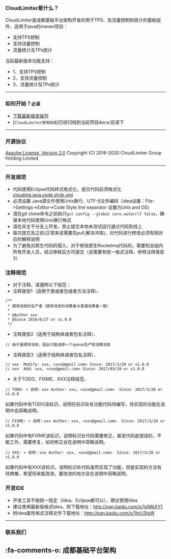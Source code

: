 ### CloudLimiter是什么？
CloudLimiter是成都基础平台架构开发的用于TPS、及流量控制和统计的基础组件，适用于java的maven项目：

* 支持TPS控制
* 支持流量控制
* 流量统计及TPs统计

当前最新版本功能支持：
* 1、支持TPS控制
* 2、支持流量控制
* 3、流量统计及TPs统计

----------

### 如何开始？`必读`
* [下载最新版安装包]()
* [`CloudLimiter使用指南`]已经归档到当前项目docs/目录下


----------

### 开源协议
[Apache License, Version 2.0](http://www.apache.org/licenses/LICENSE-2.0.html) Copyright (C) 2016-2020 CloudLimiter Group Holding Limited

----------

### 开发规范
* 代码使用Eclipse代码样式格式化，提交代码前须格式化[cloudmq.java.code.style.xml](http://git.oschina.net/gomecode/cloudmq/tree/dev/docs/cloudmq.java.code.style.xml)
* 必须设置 Java源文件使用Unix换行、UTF-8文件编码（idea设置：File->Settings->Editor->Code Style line separator 设置为Unix and OS）
* 请在git clone命令之前执行`git config --global core.autocrlf false`，确保本地代码使用Unix换行格式
* 请在非主干分支上开发，禁止提交本地未测试运行通过代码到线上
* 每次提交及之前(正常来说需要先pull,解决冲突)，对代码进行修改必须有相对应的解释说明
* 为了避免对原生代码的侵入、对于修改原生Rocketmq代码的，需要知会组内所有开发人员，经过审核后方可提交（且需要有统一格式注释，参照注释类型3）



### 注释规范
* 对于注释，请遵照以下规范：
* 注释类型1（适用于类或者包或者方法注释）、

```
/**
 * 顺序消息的生产者（顺序消息的消费者与普通消费者一致）
 *
 * @Author xxx
 * @Since 2016/6/27 or v1.0.0
 */
```

* 注释类型2（适用于结构体或者包名注释）、

```
// 由于是顺序消息，因此只能选择一个queue生产和消费消息
```

* 注释类型3（适用于结构体或者包名注释）、

```
// xxx  Modify: xxx, <xxx@gmail.com> Since: 2017/3/20 or v1.0.0
// xxx  Add: xxx, <xxx@gmail.com> Since: 2017/03/20 or v1.0.0
```


* 关于TODO、FIXME、XXX注释规范、

```
// TODO: + 说明：xxx Author: xxx, <xxx@gmail.com>  Since: 2017/3/20 or v1.0.0
```
如果代码中有TODO该标识，说明在标识处有功能代码待编写，待实现的功能在说明中会简略说明。

```
// FIXME: + 说明：xxx Author: xxx, <xxx@gmail.com>  Since: 2017/3/20 or v1.0.0
```
如果代码中有FIXME该标识，说明标识处代码需要修正，甚至代码是错误的，不能工作，需要修复，如何修正会在说明中简略说明。

```
// XXX: + 说明：xxx Author: xxx, <xxx@gmail.com>  Since: 2017/3/20 or v1.0.0
```
如果代码中有XXX该标识，说明标识处代码虽然实现了功能，但是实现的方法有待商榷，希望将来能改进，要改进的地方会在说明中简略说明。


### 开发IDE
* 开发工具不做统一规定（Idea、Eclipse都可以），建议使用Idea
* 建议使用最新版格式Idea，附下载地址：http://pan.baidu.com/s/1slMkXY1
* 附Idea属性格式注释文件下载地址：http://pan.baidu.com/s/1hrU3IgW

----------

### 联系我们
 :fa-comments-o: 成都基础平台架构
----------
